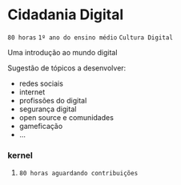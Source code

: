 # Cidadania Digital

`80 horas` `1º ano do ensino médio` `Cultura Digital`

Uma introdução ao mundo digital

Sugestão de tópicos a desenvolver:

* redes sociais
* internet
* profissões do digital
* segurança digital
* open source e comunidades
* gameficação
* ...


### kernel

1. `80 horas aguardando contribuições`
